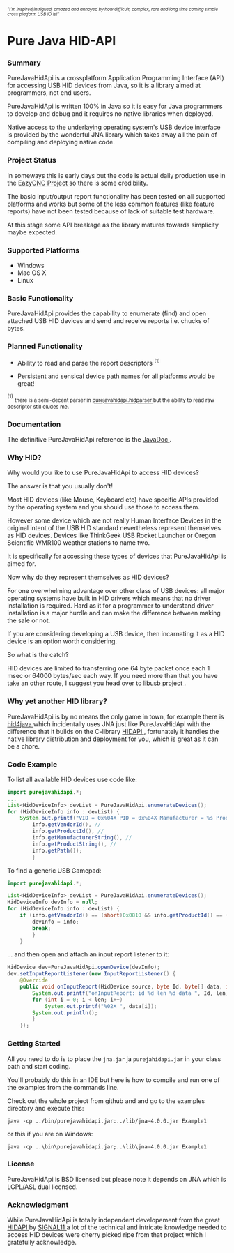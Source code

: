 <sup><sub>*"I'm inspired,intrigued, amazed and annoyed by how difficult, complex, rare and long time coming simple cross
platform USB IO is!"*</sub></sup>

# Pure Java HID-API

### Summary

PureJavaHidApi is a crossplatform Application Programming Interface (API) for accessing USB HID devices from Java, so it
is a library aimed at programmers, not end users.

PureJavaHidApi is written 100% in Java so it is easy for Java programmers to develop and debug and it requires no native
libraries when deployed.

Native access to the underlaying operating system's USB device interface is provided by the wonderful JNA library which
takes away all the pain of compiling and deploying native code.

### Project Status

In someways this is early days but the code is actual daily production use in
the <a href="http://www.sparetimelabs.com/eazycnc/welcome/welcome.php" target ="eazycnc"> EazyCNC Project </a> so there
is some credibility.

The basic input/output report functionality has been tested on all supported platforms and works but some of the less
common features (like feature reports) have not been tested because of lack of suitable test hardware.

At this stage some API breakage as the library matures towards simplicity maybe expected.

### Supported Platforms

* Windows
* Mac OS X
* Linux

### Basic Functionality

PureJavaHidApi provides the capability to enumerate (find) and open attached USB HID devices and send and receive
reports i.e. chucks of bytes.

### Planned Functionality

* Ability to read and parse the report descriptors <sup>(1)</sup>

* Persistent and sensical device path names for all platforms would be great!

<sup>(1)</sup>
<sub> there is a semi-decent parser
in <a href="https://github.com/nyholku/purejavahidapi/tree/master/src/purejavahidapi/hidparser" target="hidparser">
purejavahidapi.hidparser </a> but the ability to read raw descriptor still eludes me.
</sub>

### Documentation

The definitive PureJavaHidApi reference is
the <a href="http://nyholku.github.io/purejavahidapi/javadoc/index.html" target="javadoc" > JavaDoc </a>.

### Why HID?

Why would you like to use PureJavaHidApi to access HID devices?

The answer is that you usually don't!

Most HID devices (like Mouse, Keyboard etc) have specific APIs provided by the operating system and you should use those
to access them.

However some device which are not really Human Interface Devices in the original intent of the USB HID standard
nevertheless represent themselves as HID devices. Devices like ThinkGeek USB Rocket Launcher or Oregon Scientific WMR100
weather stations to name two.

It is specifically for accessing these types of devices that PureJavaHidApi is aimed for.

Now why do they represent themselves as HID devices?

For one overwhelming advantage over other class of USB devices: all major operating systems have built in HID drivers
which means that no driver installation is required. Hard as it for a programmer to understand driver installation is a
major hurdle and can make the difference between making the sale or not.

If you are considering developing a USB device, then incarnating it as a HID device is an option worth considering.

So what is the catch?

HID devices are limited to transferring one 64 byte packet once each 1 msec or 64000 bytes/sec each way. If you need
more than that you have take an other route, I suggest you head over to <a href="http://libusb.info"> libusb
project </a>.

### Why yet another HID library?

PureJavaHidApi is by no means the only game in town, for example there
is <a href="https://github.com/gary-rowe/hid4java" target = "hid4java" > hid4java </a> which incidentally uses JNA just
like PureJavaHidApi with the difference that it builds on the
C-library <a href="https://github.com/signal11/hidapi" target="hidapi"> HIDAPI </a>, fortunately it handles the native
library distribution and deployment for you, which is great as it can be a chore.

### Code Example

To list all available HID devices use code like:

```java
import purejavahidapi.*;
...
List<HidDeviceInfo> devList = PureJavaHidApi.enumerateDevices();
for (HidDeviceInfo info : devList) {
	System.out.printf("VID = 0x%04X PID = 0x%04X Manufacturer = %s Product = %s Path = %s\n", //
		info.getVendorId(), //
		info.getProductId(), //
		info.getManufacturerString(), //
		info.getProductString(), //
		info.getPath());
		}

```

To find a generic USB Gamepad:

```java
import purejavahidapi.*;

List<HidDeviceInfo> devList = PureJavaHidApi.enumerateDevices();
HidDeviceInfo devInfo = null;
for (HidDeviceInfo info : devList) {
	if (info.getVendorId() == (short)0x0810 && info.getProductId() == (short)0x0005) {
		devInfo = info;
		break;
		}
	}

```

... and then open and attach an input report listener to it:

```java
HidDevice dev=PureJavaHidApi.openDevice(devInfo);
dev.setInputReportListener(new InputReportListener() {
	@Override
	public void onInputReport(HidDevice source, byte Id, byte[] data, int len) {
		System.out.printf("onInputReport: id %d len %d data ", Id, len);
		for (int i = 0; i < len; i++)
			System.out.printf("%02X ", data[i]);
		System.out.println();
		}
	});

```

### Getting Started

All you need to do is to place the `jna.jar` ja `purejahidapi.jar` in your class path and start coding.

You'll probably do this in an IDE but here is how to compile and run one of the examples from the commands line.

Check out the whole project from github and and go to the examples directory and execute this:

```
java -cp ../bin/purejavahidapi.jar:../lib/jna-4.0.0.jar Example1
```

or this if you are on Windows:

```
java -cp ..\bin\purejavahidapi.jar;..\lib\jna-4.0.0.jar Example1
```

### License

PureJavaHidApi is BSD licensed but please note it depends on JNA which is LGPL/ASL dual licensed.

### Acknowledgment

While PureJavaHidApi is totally independent developement from the
great <a href="https://github.com/signal11/hidapi" target="hidapi"> HIDAPI </a>
by <a href="http://www.signal11.us" target="signal11"> SIGNAL11 </a>  a lot of the technical and intricate knowledge
needed to access HID devices were cherry picked ripe from that project which I gratefully acknowledge.







 
